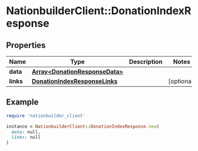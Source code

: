 # NationbuilderClient::DonationIndexResponse

## Properties

| Name | Type | Description | Notes |
| ---- | ---- | ----------- | ----- |
| **data** | [**Array&lt;DonationResponseData&gt;**](DonationResponseData.md) |  |  |
| **links** | [**DonationIndexResponseLinks**](DonationIndexResponseLinks.md) |  | [optional] |

## Example

```ruby
require 'nationbuilder_client'

instance = NationbuilderClient::DonationIndexResponse.new(
  data: null,
  links: null
)
```


